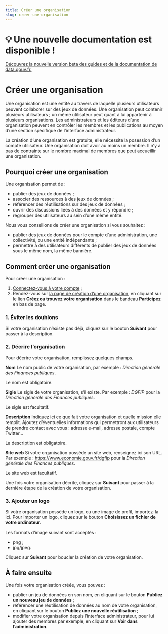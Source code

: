 ```yaml
---
title: Créer une organisation
slug: creer-une-organisation
---
```


# 💡 Une nouvelle documentation est disponible ! 

[Découvrez la nouvelle version beta des guides et de la documentation de data.gouv.fr.](https://guides.data.gouv.fr/publier-des-donnees/guide-data.gouv.fr/organisation/creer-une-organisation)

# Créer une organisation

Une organisation est une entité au travers de laquelle plusieurs utilisateurs peuvent collaborer sur des jeux de données. Une organisation peut contenir plusieurs utilisateurs ; un même utilisateur peut quant à lui appartenir à plusieurs organisations. Les administrateurs et les éditeurs d’une organisation peuvent en contrôler les membres et les publications au moyen d’une section spécifique de l’interface administrateur.

La création d’une organisation est gratuite, elle nécessite la posession d’un compte utilisateur. Une organisation doit avoir au moins un membre. Il n’y a pas de contrainte sur le nombre maximal de membres que peut accueillir une organisation.

## Pourquoi créer une organisation

Une organisation permet de :

- publier des jeux de données ;
- associer des ressources à des jeux de données ;
- référencer des réutilisations sur des jeux de données ;
- ouvrir des discussions liées à des données et y répondre ;
- regrouper des utilisateurs au sein d’une même entité.

Nous vous conseillons de créer une organisation si vous souhaitez :

- publier des jeux de données pour le compte d’une administration, une collectivité, ou une entité indépendante ;
- permettre à des utilisateurs différents de publier des jeux de données sous le même nom, la même bannière.

## Comment créer une organisation

Pour créer une organisation :

1. [Connectez-vous à votre compte](https://www.data.gouv.fr/fr/login) ;
2. Rendez-vous sur [la page de création d’une organisation](https://www.data.gouv.fr/fr/admin/organization/new/), en cliquant sur le lien **Créez ou trouvez votre organisation** dans le bandeau **Participez** en bas de page.

### 1. Éviter les doublons

Si votre organisation n’existe pas déjà, cliquez sur le bouton **Suivant** pour passer à la description.

### 2. Décrire l’organisation

Pour décrire votre organisation, remplissez quelques champs.

**Nom** Le nom public de votre organisation, par exemple : _Direction générale des Finances publiques_.

Le nom est obligatoire.

**Sigle** Le sigle de votre organisation, s’il existe. Par exemple : _DGFIP_ pour la _Direction générale des Finances publiques_.

Le sigle est facultatif.

**Description** Indiquez ici ce que fait votre organisation et quelle mission elle remplit. Ajoutez d’éventuelles informations qui permettront aux utilisateurs de prendre contact avec vous : adresse e-mail, adresse postale, compte Twitter...

La description est obligatoire.

**Site web** Si votre organisation possède un site web, renseignez ici son URL. Par exemple : <https://www.economie.gouv.fr/dgfip> pour la _Direction générale des Finances publiques_.

Le site web est facultatif.

Une fois votre organisation décrite, cliquez sur **Suivant** pour passer à la dernière étape de la création de votre organisation.

### 3. Ajouter un logo

Si votre organisation possède un logo, ou une image de profil, importez-la ici. Pour importer un logo, cliquez sur le bouton **Choisissez un fichier de votre ordinateur**.

Les formats d’image suivant sont acceptés :

- png ;
- jpg/jpeg.

Cliquez sur **Suivant** pour boucler la création de votre organisation.

## À faire ensuite

Une fois votre organisation créée, vous pouvez :

- publier un jeu de données en son nom, en cliquant sur le bouton **Publiez un nouveau jeu de données** ;
- référencer une réutilisation de données au nom de votre organisation, en cliquant sur le bouton **Publiez une nouvelle réutilisation** ;
- modifier votre organisation depuis l’interface administrateur, pour lui ajouter des membres par exemple, en cliquant sur **Voir dans l’administration**.

